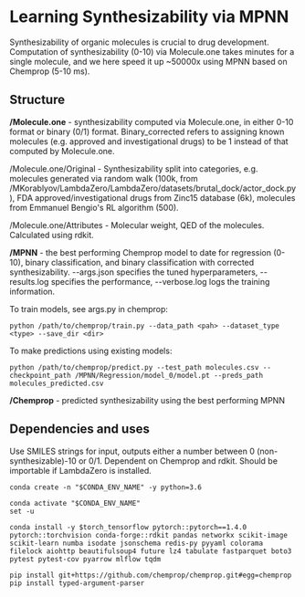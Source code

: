 # Learning Synthesizability via MPNN

Synthesizability of organic molecules is crucial to drug development. Computation of synthesizability (0-10) via Molecule.one takes minutes for a single molecule, and we here speed it up ~50000x using MPNN based on Chemprop (5-10 ms). 

## Structure

<b>/Molecule.one</b> - synthesizability computed via Molecule.one, in either 0-10 format or binary (0/1) format. Binary_corrected refers to assigning known molecules (e.g. approved and investigational drugs) to be 1 instead of that computed by Molecule.one. 

/Molecule.one/Original - Synthesizability split into categories, e.g. molecules generated via random walk (100k, from /MKorablyov/LambdaZero/LambdaZero/datasets/brutal_dock/actor_dock.py), FDA approved/investigational drugs from Zinc15 database (6k), molecules from Emmanuel Bengio's RL algorithm (500). 

/Molecule.one/Attributes - Molecular weight, QED of the molecules. Calculated using rdkit.


<b>/MPNN</b> - the best performing Chemprop model to date for regression (0-10), binary classification, and binary classification with corrected synthesizability. --args.json specifies the tuned hyperparameters, --results.log specifies the performance, --verbose.log logs the training information.

To train models, see args.py in chemprop: 
```
python /path/to/chemprop/train.py --data_path <pah> --dataset_type <type> --save_dir <dir>
```

To make predictions using existing models: 
```
python /path/to/chemprop/predict.py --test_path molecules.csv --checkpoint_path /MPNN/Regression/model_0/model.pt --preds_path molecules_predicted.csv
```

<b>/Chemprop</b> - predicted synthesizability using the best performing MPNN 

## Dependencies and uses

Use SMILES strings for input, outputs either a number between 0 (non-synthesizable)-10 or 0/1. Dependent on Chemprop and rdkit. Should be importable if LambdaZero is installed.

```
conda create -n "$CONDA_ENV_NAME" -y python=3.6

conda activate "$CONDA_ENV_NAME" 
set -u 

conda install -y $torch_tensorflow pytorch::pytorch==1.4.0 pytorch::torchvision conda-forge::rdkit pandas networkx scikit-image scikit-learn numba isodate jsonschema redis-py pyyaml colorama filelock aiohttp beautifulsoup4 future lz4 tabulate fastparquet boto3 pytest pytest-cov pyarrow mlflow tqdm

pip install git+https://github.com/chemprop/chemprop.git#egg=chemprop
pip install typed-argument-parser
```
